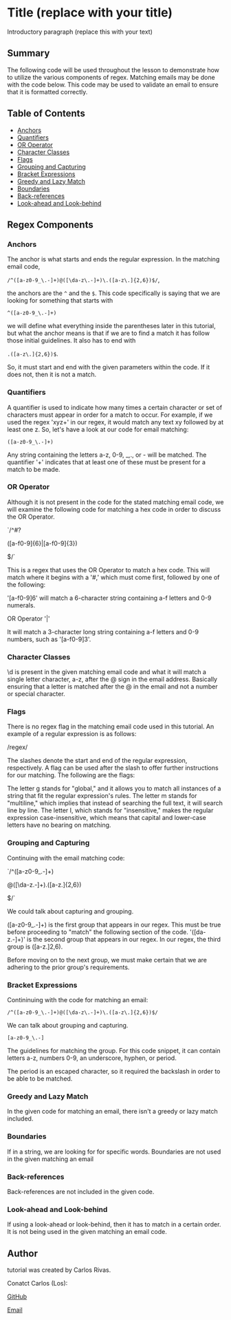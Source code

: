 # Title (replace with your title)

Introductory paragraph (replace this with your text)

## Summary

The following code will be used throughout the lesson to demonstrate how to utilize the various components of regex. Matching emails may be done with the code below. This code may be used to validate an email to ensure that it is formatted correctly.

## Table of Contents

- [Anchors](#anchors)
- [Quantifiers](#quantifiers)
- [OR Operator](#or-operator)
- [Character Classes](#character-classes)
- [Flags](#flags)
- [Grouping and Capturing](#grouping-and-capturing)
- [Bracket Expressions](#bracket-expressions)
- [Greedy and Lazy Match](#greedy-and-lazy-match)
- [Boundaries](#boundaries)
- [Back-references](#back-references)
- [Look-ahead and Look-behind](#look-ahead-and-look-behind)

## Regex Components

### Anchors
The anchor is what starts and ends the regular expression. 
In the matching email code, 

`/^([a-z0-9_\.-]+)@([\da-z\.-]+)\.([a-z\.]{2,6})$/`, 

the anchors are the `^` and the `$`. This code specifically is saying that we are looking for something that starts with 

`^([a-z0-9_\.-]+)` 

we will define what everything inside the parentheses later in this tutorial, but what the anchor means is that if we are to find a match it has follow those initial guidelines. It also has to end with 

`.([a-z\.]{2,6})$`.


So, it must start and end with the given parameters within the code. If it does not, then it is not a match. 
### Quantifiers
A quantifier is used to indicate how many times a certain character or set of characters must appear in order for a match to occur. For example, if we used the regex 'xyz+' in our regex, it would match any text xy followed by at least one z. So, let's have a look at our code for email matching:

`([a-z0-9_\.-]+)`

Any string containing the letters a-z, 0-9, _,., or - will be matched. The quantifier '+' indicates that at least one of these must be present for a match to be made.
### OR Operator
Although it is not present in the code for the stated matching email code, we will examine the following code for matching a hex code in order to discuss the OR Operator.

`/^#?

([a-f0-9]{6}|[a-f0-9]{3})

$/`

This is a regex that uses the OR Operator to match a hex code.
This will match where it begins with a '#,' which must come first, followed by one of the following:

'[a-f0-9]6' will match a 6-character string containing a-f letters and 0-9 numerals.

OR Operator '|'

It will match a 3-character long string containing a-f letters and 0-9 numbers, such as '[a-f0-9]3'.

### Character Classes
\d is present in the given matching email code and what it will match a single letter character, a-z, after the @ sign in the email address. Basically ensuring that a letter is matched after the @ in the email and not a number or special character.
### Flags
There is no regex flag in the matching email code used in this tutorial. An example of a regular expression is as follows:

/regex/

The slashes denote the start and end of the regular expression, respectively. A flag can be used after the slash to offer further instructions for our matching. The following are the flags:

The letter g stands for "global," and it allows you to match all instances of a string that fit the regular expression's rules.
The letter m stands for "multiline," which implies that instead of searching the full text, it will search line by line.
The letter I, which stands for "insensitive," makes the regular expression case-insensitive, which means that capital and lower-case letters have no bearing on matching.

### Grouping and Capturing

Continuing with the email matching code:

`/^([a-z0-9_\.-]+)

@([\da-z\.-]+)\.([a-z\.]{2,6})

$/`

We could talk about capturing and grouping.

([a-z0-9_.-]+) is the first group that appears in our regex. This must be true before proceeding to "match" the following section of the code.
'([da-z.-]+)' is the second group that appears in our regex. In our regex, the third group is ([a-z.]2,6).

Before moving on to the next group, we must make certain that we are adhering to the prior group's requirements.
### Bracket Expressions

Contininuing with the code for matching an email:

`/^([a-z0-9_\.-]+)@([\da-z\.-]+)\.([a-z\.]{2,6})$/`

We can talk about grouping and capturing.

`[a-z0-9_\.-]`


The guidelines for matching the group. 
For this code snippet, it can contain letters a-z, numbers 0-9, an underscore, hyphen, or period. 

The period is an escaped character, so it required the backslash in order to be able to be matched. 

### Greedy and Lazy Match
In the given code for matching an email, there isn't a greedy or lazy match included.
### Boundaries
If in a string, we are looking for for specific words. Boundaries are not used in the given matching an email
### Back-references
Back-references are not included in the given code.


### Look-ahead and Look-behind

If using a look-ahead or look-behind, then it has to match in a certain order. It is not being used in the given matching an email code.
## Author

tutorial was created by Carlos Rivas.

Conatct Carlos (Los):

[GitHub](https://github.com/jerismith32)

[Email](Carlos123939@gmail.com)

